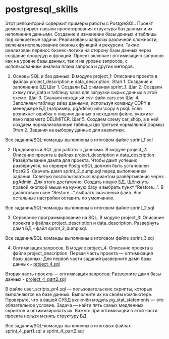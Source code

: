 # postgresql_skills
Этот репозиторий содержит примеры работы с PostgreSQL.
Проект демонстрирует навыки проектирования структуры баз данных и их наполнения данными. 
Cоздание и изменение базы данных и таблицы под конкретные задачи. 
Реализованы запросы различной сложности, включая использование оконных функций и рекурсии. 
Также реализован перенос бизнес-логики на сторону базы данных через создание процедур и функций. 
Проект включает оптимизацию запросов как на уровне базы данных, так и на уровне запросов, с использованием анализа плана запроса и других методов.

1. Основы SQL и баз данных.
В модуле project_1:
Описание проекта в файлах project_description и data_description.
Этап 1. Создание и заполнение БД
Шаг 1. Создали БД с именем sprint_1.
Шаг 2. Создали схему raw_data и таблицу sales для загрузки сырых данных в этой схеме.
Шаг 3. Скачали исходный csv-файл  cars.csv
Шаг 4. Заполняем таблицу sales данными, используя команду COPY в менеджере БД (например, pgAdmin) или \copy в psql. Если возникнет ошибка о лишних данных в исходном файле, укажите явно параметр DELIMITER.
Шаг 5. Создаем схему car_shop, а в ней cоздаем нормализованные таблицы (до третьей нормальной формы)
Этап 2. Задания на выборку данных для аналитики.

Все задания/SQL-команды выполнены в итоговом файле sprint_1.sql


2. Продвинутый SQL для работы с данными.
В модуле project_2:
Описание проекта в файлах project_description и data_description.
Развёртывание дампа для проекта.
Чтобы дамп успешно развернулся, на сервере PostgreSQL должен быть установлен PostGIS.
Скачать дамп sprint_2_dump.sql перед выполнением задания. Советую воспользоваться вариантом развёртывания через pgAdmin. Для этого достаточно: 
Создать новую БД.
Щёлкнуть правой кнопкой мыши на нужную базу и выбрать пункт “Restore…”.
В диалоговом окне “Restore…” выбрать скачанный файл.
Все остальные настройки оставить по умолчанию.

Все задания/SQL-команды выполнены в итоговом файле sprint_2.sql


3. Серверное программирование на SQL.
В модуле project_3:
Описание проекта в файлах project_description и data_description.
Развернуть дамп БД - файл sprint_3_dump.sql.

Все задания/SQL-команды выполнены в итоговом файле sprint_3.sql


4. Оптимизация запросов.
В модуле project_4:
Описание проекта в файле project_description.
Первая часть проекта — оптимизация базы данных:
Для первой части заданий разверните дамп базы данных - [project_4.sql](https://code.s3.yandex.net/data-analyst/SQL_dev/project_4.sql)


Вторая часть проекта — оптимизация запросов:
Разверните дамп базы данных - [project_4_part2.sql](https://code.s3.yandex.net/data-analyst/SQL_dev/project_4_part2.sql)

В файле user_scripts_pr4.sql — пользовательские скрипты, которые выполняются на базе данных. Выполните их на своём компьютере. 
Проверьте, что в вашей СУБД включён модуль pg_stat_statements — это обязательное условие. 
Задача — найти пять самых медленных скриптов и оптимизировать их. Важно: при оптимизации в этой части проекта нельзя менять структуру БД.


Все задания/SQL-команды выполнены в итоговых файлах sprint_4_part1.sql и sprint_4_part2.sql

